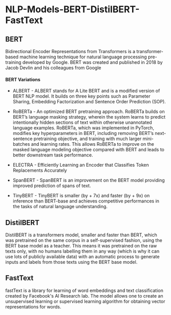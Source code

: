 # NLP-Models-BERT-DistilBERT-FastText

BERT
--
Bidirectional Encoder Representations from Transformers is a transformer-based machine learning technique for natural language processing pre-training developed by Google. BERT was created and published in 2018 by Jacob Devlin and his colleagues from Google

#### BERT Variations 

* ALBERT - ALBERT stands for A Lite BERT and is a modified version of BERT NLP model. It builds on three key points such as Parameter Sharing, Embedding Factorization and Sentence Order Prediction (SOP).

* RoBERTa - An optimized BERT pretraining approach. RoBERTa builds on BERT’s language masking strategy, wherein the system learns to predict intentionally hidden sections of text within otherwise unannotated language examples. RoBERTa, which was implemented in PyTorch, modifies key hyperparameters in BERT, including removing BERT’s next-sentence pretraining objective, and training with much larger mini-batches and learning rates. This allows RoBERTa to improve on the masked language modeling objective compared with BERT and leads to better downstream task performance.

* ELECTRA - Efficiently Learning an Encoder that Classifies Token Replacements Accurately

* SpanBERT - SpanBERT is an improvement on the BERT model providing improved prediction of spans of text.

* TinyBERT - TinyBERT is smaller (by + 7x) and faster (by + 9x) on inference than BERT-base and achieves competitive performances in the tasks of natural language understanding.


DistilBERT
--
DistilBERT is a transformers model, smaller and faster than BERT, which was pretrained on the same corpus in a self-supervised fashion, using the BERT base model as a teacher. This means it was pretrained on the raw texts only, with no humans labelling them in any way (which is why it can use lots of publicly available data) with an automatic process to generate inputs and labels from those texts using the BERT base model. 



FastText
--
fastText is a library for learning of word embeddings and text classification created by Facebook's AI Research lab. The model allows one to create an unsupervised learning or supervised learning algorithm for obtaining vector representations for words. 
